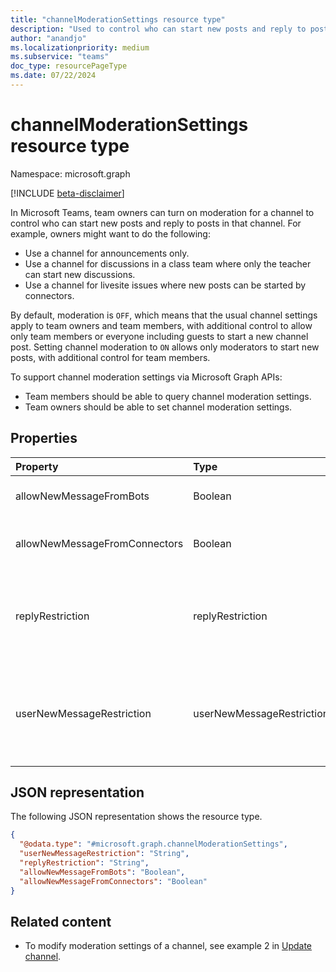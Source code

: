 ```yaml
---
title: "channelModerationSettings resource type"
description: "Used to control who can start new posts and reply to posts in a channel."
author: "anandjo"
ms.localizationpriority: medium
ms.subservice: "teams"
doc_type: resourcePageType
ms.date: 07/22/2024
---
```


# channelModerationSettings resource type

Namespace: microsoft.graph

[!INCLUDE [beta-disclaimer](../../includes/beta-disclaimer.md)]

In Microsoft Teams, team owners can turn on moderation for a channel to control who can start new posts and reply to posts in that channel. For example, owners might want to do the following:

- Use a channel for announcements only.
- Use a channel for discussions in a class team where only the teacher can start new discussions.
- Use a channel for livesite issues where new posts can be started by connectors.

By default, moderation is `OFF`, which means that the usual channel settings apply to team owners and team members, with additional control to allow only team members or everyone including guests to start a new channel post. Setting channel moderation to `ON` allows only moderators to start new posts, with additional control for team members.

To support channel moderation settings via Microsoft Graph APIs:

- Team members should be able to query channel moderation settings.
- Team owners should be able to set channel moderation settings.

## Properties
|Property|Type|Description|
|:---|:---|:---|
|allowNewMessageFromBots|Boolean|Indicates whether bots are allowed to post messages.|
|allowNewMessageFromConnectors|Boolean|Indicates whether connectors are allowed to post messages.|
|replyRestriction|replyRestriction|Indicates who is allowed to reply to the teams channel. Possible values are: `everyone`, `authorAndModerators`, `unknownFutureValue`.|
|userNewMessageRestriction|userNewMessageRestriction|Indicates who is allowed to post messages to teams channel. Possible values are: `everyone`, `everyoneExceptGuests`, `moderators`, `unknownFutureValue`.|

## JSON representation
The following JSON representation shows the resource type.
<!-- {
  "blockType": "resource",
  "@odata.type": "microsoft.graph.channelModerationSettings"
}
-->
``` json
{
  "@odata.type": "#microsoft.graph.channelModerationSettings",
  "userNewMessageRestriction": "String",
  "replyRestriction": "String",
  "allowNewMessageFromBots": "Boolean",
  "allowNewMessageFromConnectors": "Boolean"
}
```

## Related content

- To modify moderation settings of a channel, see example 2 in [Update channel](../api/channel-patch.md).
